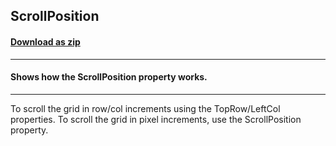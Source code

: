 ## ScrollPosition
#### [Download as zip](https://grapecity.github.io/DownGit/#/home?url=https://github.com/GrapeCity/ComponentOne-WinForms-Samples/tree/master/NetFramework\FlexGrid\CS\ScrollPosition)
____
#### Shows how the ScrollPosition property works.
____
To scroll the grid in row/col increments using the TopRow/LeftCol properties. To scroll the grid in pixel increments, use the ScrollPosition property.
